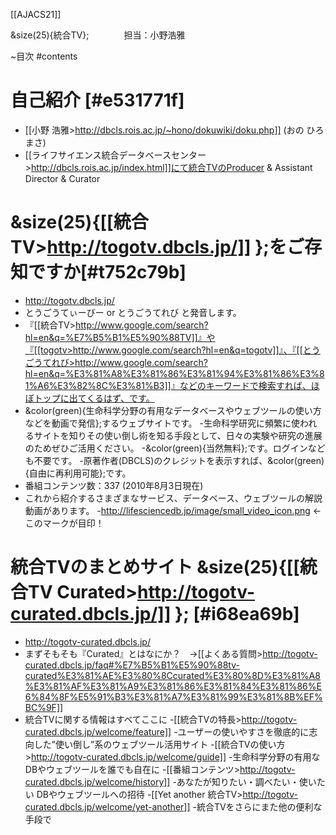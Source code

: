 [[AJACS21]]

&size(25){統合TV};　　　　担当：小野浩雅

~目次
#contents
# 自己紹介 [#e531771f]
- [[小野 浩雅>http://dbcls.rois.ac.jp/~hono/dokuwiki/doku.php]] (おの ひろまさ)
- [[ライフサイエンス統合データベースセンター>http://dbcls.rois.ac.jp/index.html]]にて統合TVのProducer & Assistant Director & Curator

#  &size(25){[[統合TV>http://togotv.dbcls.jp/]] };をご存知ですか[#t752c79b]
- http://togotv.dbcls.jp/
- とうごうてぃーびー or とうごうてれび と発音します。
- 『[[統合TV>http://www.google.com/search?hl=en&q=%E7%B5%B1%E5%90%88TV]]』や『[[togotv>http://www.google.com/search?hl=en&q=togotv]]』、『[[とうごうてれび>http://www.google.com/search?hl=en&q=%E3%81%A8%E3%81%86%E3%81%94%E3%81%86%E3%81%A6%E3%82%8C%E3%81%B3]]』などのキーワードで検索すれば、ほぼトップに出てくるはず、です。
- &color(green){生命科学分野の有用なデータベースやウェブツールの使い方などを動画で発信};するウェブサイトです。
    -生命科学研究に頻繁に使われるサイトを知りその使い倒し術を知る手段として、日々の実験や研究の進展のためぜひご活用ください。
    -&color(green){当然無料};です。ログインなども不要です。
    -原著作者(DBCLS)のクレジットを表示すれば、&color(green){自由に再利用可能};です。
- 番組コンテンツ数：337 (2010年8月3日現在)
- これから紹介するさまざまなサービス、データベース、ウェブツールの解説動画があります。
    -http://lifesciencedb.jp/image/small_video_icon.png ←このマークが目印！

# 統合TVのまとめサイト &size(25){[[統合TV Curated>http://togotv-curated.dbcls.jp/]] }; [#i68ea69b]
- http://togotv-curated.dbcls.jp/
- まずそもそも『Curated』とはなにか？　→[[よくある質問>http://togotv-curated.dbcls.jp/faq#%E7%B5%B1%E5%90%88tv-curated%E3%81%AE%E3%80%8Ccurated%E3%80%8D%E3%81%A8%E3%81%AF%E3%81%A9%E3%81%86%E3%81%84%E3%81%86%E6%84%8F%E5%91%B3%E3%81%A7%E3%81%99%E3%81%8B%EF%BC%9F]]
- 統合TVに関する情報はすべてここに
    -[[統合TVの特長>http://togotv-curated.dbcls.jp/welcome/feature]]
        -ユーザーの使いやすさを徹底的に志向した”使い倒し”系のウェブツール活用サイト
    -[[統合TVの使い方>http://togotv-curated.dbcls.jp/welcome/guide]]
        -生命科学分野の有用なDBやウェブツールを誰でも自在に
    -[[番組コンテンツ>http://togotv-curated.dbcls.jp/welcome/history]]
        -あなたが知りたい・調べたい・使いたい
DBやウェブツールへの招待
    -[[Yet another 統合TV>http://togotv-curated.dbcls.jp/welcome/yet-another]]
        -統合TVをさらにまた他の便利な手段で
